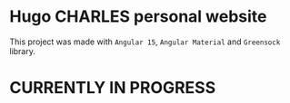 # Hugo CHARLES personal website

This project was made with `Angular 15`, `Angular Material` and `Greensock` library.

# CURRENTLY IN PROGRESS
